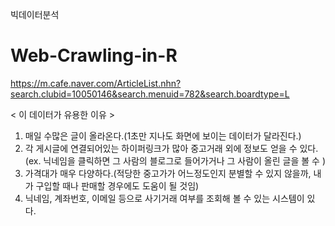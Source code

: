 빅데이터분석
# Web-Crawling-in-R

https://m.cafe.naver.com/ArticleList.nhn?search.clubid=10050146&search.menuid=782&search.boardtype=L

< 이 데이터가 유용한 이유 >
1. 매일 수많은 글이 올라온다.(1초만 지나도 화면에 보이는 데이터가 달라진다.)
2. 각 게시글에 연결되어있는 하이퍼링크가 많아 중고거래 외에 정보도 얻을 수 있다. (ex. 닉네임을 클릭하면 그 사람의 블로그로 들어가거나 그 사람이 올린 글을 볼 수 )
3. 가격대가 매우 다양하다.(적당한 중고가가 어느정도인지 분별할 수 있지 않을까, 내가 구입할 때나 판매할 경우에도 도움이 될 것임)
4. 닉네임, 계좌번호, 이메일 등으로 사기거래 여부를 조회해 볼 수 있는 시스템이 있다.

